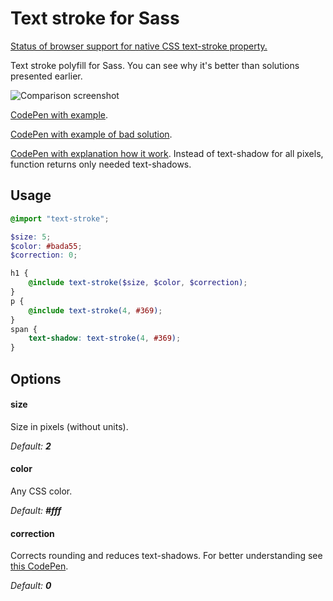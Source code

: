 # Text stroke for Sass

[Status of browser support for native CSS text-stroke property.](https://caniuse.com/#feat=text-stroke)

Text stroke polyfill for Sass. You can see why it's better than solutions presented earlier.

![Comparison screenshot](https://rawgit.com/hudochenkov/sass-text-stroke/master/example.png)

[CodePen with example](http://codepen.io/hudochenkov/pen/RPKBoO?editors=110).

[CodePen with example of bad solution](http://codepen.io/hudochenkov/pen/yNgqVg?editors=110).

[CodePen with explanation how it work](http://codepen.io/hudochenkov/pen/BNpxMr?editors=110). Instead of text-shadow for all pixels, function returns only needed text-shadows.

## Usage

```scss
@import "text-stroke";

$size: 5;
$color: #bada55;
$correction: 0;

h1 {
    @include text-stroke($size, $color, $correction);
}
p {
    @include text-stroke(4, #369);
}
span {
    text-shadow: text-stroke(4, #369);
}
```

## Options

#### size

Size in pixels (without units).

_Default: **2**_

#### color

Any CSS color.

_Default: **#fff**_

#### correction

Corrects rounding and reduces text-shadows.  For better understanding see [this CodePen](http://codepen.io/hudochenkov/pen/BNpxMr?editors=110).

_Default: **0**_
